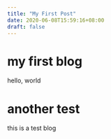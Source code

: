 ```yaml
---
title: "My First Post"
date: 2020-06-08T15:59:16+08:00
draft: false
---
```



# my first blog 

hello, world


# another test

this is a test blog
